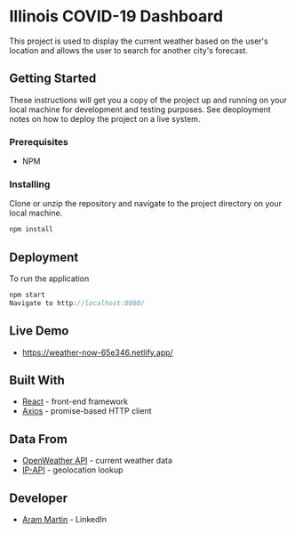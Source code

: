 # Illinois COVID-19 Dashboard

This project is used to display the current weather based on the user's location and allows the user to search for another city's forecast.

## Getting Started

These instructions will get you a copy of the project up and running on your local machine for development and testing purposes. See deoployment notes on how to deploy the project on a live system.

### Prerequisites

- NPM

### Installing

Clone or unzip the repository and navigate to the project directory on your local machine.

```JavaScript
npm install
```

## Deployment

To run the application

```JavaScript
npm start
Navigate to http://localhost:8080/
```

## Live Demo
* https://weather-now-65e346.netlify.app/

## Built With
* [React](https://reactjs.org/) - front-end framework 
* [Axios](https://axios-http.com/docs/intro) - promise-based HTTP client


## Data From
* [OpenWeather API](https://openweathermap.org/api) - current weather data
* [IP-API](https://ip-api.com/docs/api:json#test) - geolocation lookup

## Developer
* [Aram Martin](https://www.linkedin.com/in/aram-martin/) - LinkedIn